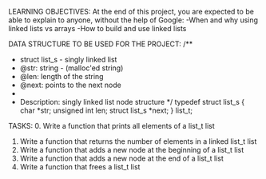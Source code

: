 LEARNING OBJECTIVES:
At the end of this project, you are expected to be able to explain to anyone, without the help of Google:
-When and why using linked lists vs arrays
-How to build and use linked lists

DATA STRUCTURE TO BE USED FOR THE PROJECT:
/**
 * struct list_s - singly linked list
 * @str: string - (malloc'ed string)
 * @len: length of the string
 * @next: points to the next node
 *
 * Description: singly linked list node structure
 */
typedef struct list_s
{
    char *str;
    unsigned int len;
    struct list_s *next;
} list_t;

TASKS:
0. Write a function that prints all elements of a list_t list
1. Write a function that returns the number of elements in a linked list_t list
2. Write a function that adds a new node at the beginning of a list_t list
3. Write a function that adds a new node at the end of a list_t list
4. Write a function that frees a list_t list
